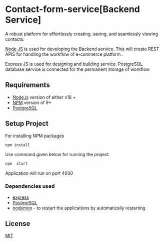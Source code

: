 # Contact-form-service[Backend Service]

A robust platform for effortlessly creating, saving, and seamlessly viewing contacts.

[Node JS](https://nodejs.org/en) is used for developing the Backend service. This will create REST APIS for handling the workflow of e-commerce platform .

Express JS is used for designing and building service. PostgreSQL database service is connected for the permanent storage of workflow

Requirements
------------

 * [Node.js](https://nodejs.org/en/) version of either v18 +
 * [NPM](https://www.npmjs.com/) version of 9+
 * [PostgreSQL](https://www.postgresql.org/)

## Setup Project

For installing NPM packages

```bash
npm install
```
Use command given below for running the project

```bash
npm  start
```
Application will run on port 4000

### Dependencies used
* [express](https://expressjs.com/)
* [PostgreSQL](https://www.postgresql.org/)
* [nodemon](https://www.npmjs.com/package/nodemon) - to restart the applications by automatically restarting



## License
[MIT](https://choosealicense.com/licenses/mit/)
